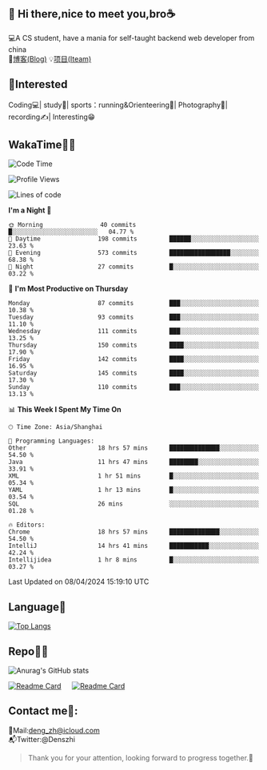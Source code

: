 👋 Hi there,nice to meet you,bro☕
---
💻A CS student, have a mania for self-taught backend web developer from china   
📌[博客(Blog)](https://github.com/HealUP/MyBlog)
💡[项目(Iteam)](https://healup.github.io/)

 <!-- waka-box start -->
 <!-- waka-box end -->
 
🧲**Interested**
--
Coding💻| study📖| sports：running&Orienteering🏃‍| Photography📸| recording✍️| Interesting😁

WakaTime👨‍💻
---
<!--START_SECTION:waka-->
![Code Time](http://img.shields.io/badge/Code%20Time-944%20hrs%2055%20mins-blue)

![Profile Views](http://img.shields.io/badge/Profile%20Views-2-blue)

![Lines of code](https://img.shields.io/badge/From%20Hello%20World%20I%27ve%20Written-205.0%20thousand%20lines%20of%20code-blue)

**I'm a Night 🦉** 

```text
🌞 Morning                40 commits          █░░░░░░░░░░░░░░░░░░░░░░░░   04.77 % 
🌆 Daytime                198 commits         ██████░░░░░░░░░░░░░░░░░░░   23.63 % 
🌃 Evening                573 commits         █████████████████░░░░░░░░   68.38 % 
🌙 Night                  27 commits          █░░░░░░░░░░░░░░░░░░░░░░░░   03.22 % 
```
📅 **I'm Most Productive on Thursday** 

```text
Monday                   87 commits          ███░░░░░░░░░░░░░░░░░░░░░░   10.38 % 
Tuesday                  93 commits          ███░░░░░░░░░░░░░░░░░░░░░░   11.10 % 
Wednesday                111 commits         ███░░░░░░░░░░░░░░░░░░░░░░   13.25 % 
Thursday                 150 commits         ████░░░░░░░░░░░░░░░░░░░░░   17.90 % 
Friday                   142 commits         ████░░░░░░░░░░░░░░░░░░░░░   16.95 % 
Saturday                 145 commits         ████░░░░░░░░░░░░░░░░░░░░░   17.30 % 
Sunday                   110 commits         ███░░░░░░░░░░░░░░░░░░░░░░   13.13 % 
```


📊 **This Week I Spent My Time On** 

```text
🕑︎ Time Zone: Asia/Shanghai

💬 Programming Languages: 
Other                    18 hrs 57 mins      ██████████████░░░░░░░░░░░   54.50 % 
Java                     11 hrs 47 mins      ████████░░░░░░░░░░░░░░░░░   33.91 % 
XML                      1 hr 51 mins        █░░░░░░░░░░░░░░░░░░░░░░░░   05.34 % 
YAML                     1 hr 13 mins        █░░░░░░░░░░░░░░░░░░░░░░░░   03.54 % 
SQL                      26 mins             ░░░░░░░░░░░░░░░░░░░░░░░░░   01.28 % 

🔥 Editors: 
Chrome                   18 hrs 57 mins      ██████████████░░░░░░░░░░░   54.50 % 
IntelliJ                 14 hrs 41 mins      ███████████░░░░░░░░░░░░░░   42.24 % 
Intellijidea             1 hr 8 mins         █░░░░░░░░░░░░░░░░░░░░░░░░   03.27 % 
```


 Last Updated on 08/04/2024 15:19:10 UTC
<!--END_SECTION:waka-->

Language🚀
---
[![Top Langs](https://github-readme-stats.vercel.app/api/top-langs/?username=HealUP&layout=compact&hide_border=true)](https://github.com/HealUP)

Repo🧑‍💻
---
![Anurag's GitHub stats](https://github-readme-stats.vercel.app/api?username=HealUP&count_private=true&show_icons=true&theme=gruvbox&hide_border=true) 

[![Readme Card](https://github-readme-stats.vercel.app/api/pin/?username=HealUP&repo=InternetEy&theme=transparent)](https://github.com/HealUP/InternetEy) &emsp;
[![Readme Card](https://github-readme-stats.vercel.app/api/pin/?username=HealUP&repo=CampusExperience&theme=transparent)](https://github.com/HealUP/CampusExperience)


Contact me📱:
---
📮Mail:deng_zh@icloud.com  
📬Twitter:@Denszhi  

> Thank you for your attention, looking forward to progress together.🎉
